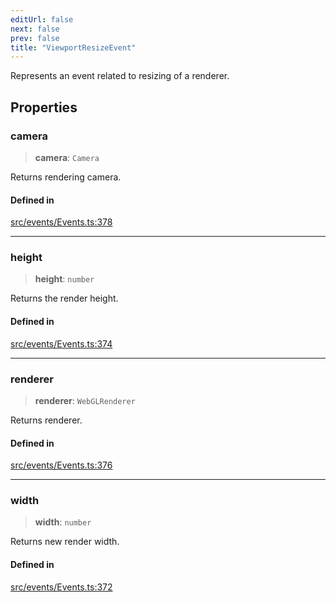 ```yaml
---
editUrl: false
next: false
prev: false
title: "ViewportResizeEvent"
---
```


Represents an event related to resizing of a renderer.

## Properties

### camera

> **camera**: `Camera`

Returns rendering camera.

#### Defined in

[src/events/Events.ts:378](https://github.com/agargaro/three.ez/blob/3fdd7e09783eb2a959141bd465ac646bca571e93/src/events/Events.ts#L378)

***

### height

> **height**: `number`

Returns the render height.

#### Defined in

[src/events/Events.ts:374](https://github.com/agargaro/three.ez/blob/3fdd7e09783eb2a959141bd465ac646bca571e93/src/events/Events.ts#L374)

***

### renderer

> **renderer**: `WebGLRenderer`

Returns renderer.

#### Defined in

[src/events/Events.ts:376](https://github.com/agargaro/three.ez/blob/3fdd7e09783eb2a959141bd465ac646bca571e93/src/events/Events.ts#L376)

***

### width

> **width**: `number`

Returns new render width.

#### Defined in

[src/events/Events.ts:372](https://github.com/agargaro/three.ez/blob/3fdd7e09783eb2a959141bd465ac646bca571e93/src/events/Events.ts#L372)
